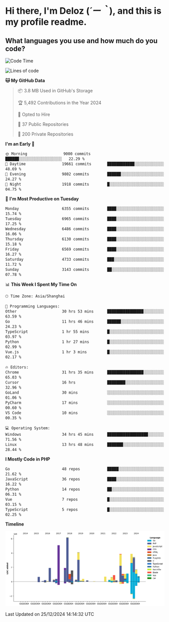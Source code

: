 # **Hi there, I'm Deloz (*´ー｀*), and this is my profile readme.**

## **What languages you use and how much do you code?**

<!--START_SECTION:waka-->
![Code Time](http://img.shields.io/badge/Code%20Time-5%2C356%20hrs%2019%20mins-blue)

![Lines of code](https://img.shields.io/badge/From%20Hello%20World%20I%27ve%20Written-44.0%20million%20lines%20of%20code-blue)

**🐱 My GitHub Data** 

> 📦 3.8 MB Used in GitHub's Storage 
 > 
> 🏆 5,492 Contributions in the Year 2024
 > 
> 💼 Opted to Hire
 > 
> 📜 37 Public Repositories 
 > 
> 🔑 200 Private Repositories 
 > 
**I'm an Early 🐤** 

```text
🌞 Morning                9000 commits        ██████░░░░░░░░░░░░░░░░░░░   22.29 % 
🌆 Daytime                19661 commits       ████████████░░░░░░░░░░░░░   48.69 % 
🌃 Evening                9802 commits        ██████░░░░░░░░░░░░░░░░░░░   24.27 % 
🌙 Night                  1918 commits        █░░░░░░░░░░░░░░░░░░░░░░░░   04.75 % 
```
📅 **I'm Most Productive on Tuesday** 

```text
Monday                   6355 commits        ████░░░░░░░░░░░░░░░░░░░░░   15.74 % 
Tuesday                  6965 commits        ████░░░░░░░░░░░░░░░░░░░░░   17.25 % 
Wednesday                6486 commits        ████░░░░░░░░░░░░░░░░░░░░░   16.06 % 
Thursday                 6130 commits        ████░░░░░░░░░░░░░░░░░░░░░   15.18 % 
Friday                   6569 commits        ████░░░░░░░░░░░░░░░░░░░░░   16.27 % 
Saturday                 4733 commits        ███░░░░░░░░░░░░░░░░░░░░░░   11.72 % 
Sunday                   3143 commits        ██░░░░░░░░░░░░░░░░░░░░░░░   07.78 % 
```


📊 **This Week I Spent My Time On** 

```text
🕑︎ Time Zone: Asia/Shanghai

💬 Programming Languages: 
Other                    30 hrs 53 mins      ████████████████░░░░░░░░░   63.59 % 
Go                       11 hrs 46 mins      ██████░░░░░░░░░░░░░░░░░░░   24.23 % 
TypeScript               1 hr 55 mins        █░░░░░░░░░░░░░░░░░░░░░░░░   03.97 % 
Python                   1 hr 27 mins        █░░░░░░░░░░░░░░░░░░░░░░░░   02.99 % 
Vue.js                   1 hr 3 mins         █░░░░░░░░░░░░░░░░░░░░░░░░   02.17 % 

🔥 Editors: 
Chrome                   31 hrs 35 mins      ████████████████░░░░░░░░░   65.03 % 
Cursor                   16 hrs              ████████░░░░░░░░░░░░░░░░░   32.96 % 
GoLand                   30 mins             ░░░░░░░░░░░░░░░░░░░░░░░░░   01.06 % 
PyCharm                  17 mins             ░░░░░░░░░░░░░░░░░░░░░░░░░   00.60 % 
VS Code                  10 mins             ░░░░░░░░░░░░░░░░░░░░░░░░░   00.35 % 

💻 Operating System: 
Windows                  34 hrs 45 mins      ██████████████████░░░░░░░   71.56 % 
Linux                    13 hrs 48 mins      ███████░░░░░░░░░░░░░░░░░░   28.44 % 
```

**I Mostly Code in PHP** 

```text
Go                       48 repos            █████░░░░░░░░░░░░░░░░░░░░   21.62 % 
JavaScript               36 repos            ████░░░░░░░░░░░░░░░░░░░░░   16.22 % 
Python                   14 repos            ██░░░░░░░░░░░░░░░░░░░░░░░   06.31 % 
Vue                      7 repos             █░░░░░░░░░░░░░░░░░░░░░░░░   03.15 % 
TypeScript               5 repos             █░░░░░░░░░░░░░░░░░░░░░░░░   02.25 % 
```



**Timeline**

![Lines of Code chart](https://raw.githubusercontent.com/deloz/deloz/main/assets/bar_graph.png)


 Last Updated on 25/12/2024 14:14:32 UTC
<!--END_SECTION:waka-->
